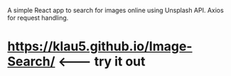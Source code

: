 A simple React app to search for images online using Unsplash API.
Axios for request handling.

# https://klau5.github.io/Image-Search/ <--- try it out
